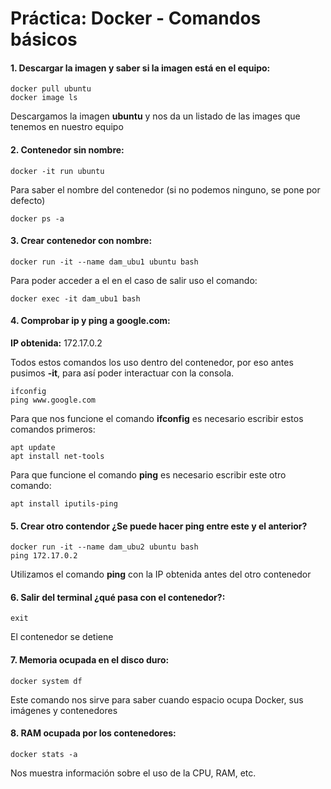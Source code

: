 # Práctica: Docker - Comandos básicos

#### 1. Descargar la imagen y saber si la imagen está en el equipo:
``` 
docker pull ubuntu
docker image ls
 ```
Descargamos la imagen **ubuntu** y nos da un listado de las images que tenemos en nuestro equipo

#### 2. Contenedor sin nombre:
``` 
docker -it run ubuntu
``` 
Para saber el nombre del contenedor (si no podemos ninguno, se pone por defecto) 
``` 
docker ps -a
``` 

#### 3. Crear contenedor con nombre:
``` 
docker run -it --name dam_ubu1 ubuntu bash
``` 
Para poder acceder a el en el caso de salir uso el comando:
```
docker exec -it dam_ubu1 bash
```
#### 4. Comprobar ip y ping a google.com:

 **IP obtenida:** 172.17.0.2

Todos estos comandos los uso dentro del contenedor, por eso antes pusimos **-it**, para así poder interactuar con la consola.
``` 
ifconfig
ping www.google.com
``` 
Para que nos funcione el comando **ifconfig** es necesario escribir estos comandos primeros:
``` 
apt update
apt install net-tools
``` 
Para que funcione el comando **ping** es necesario escribir este otro comando:
```
apt install iputils-ping
```

#### 5. Crear otro contendor ¿Se puede hacer ping entre este y el anterior?
```
docker run -it --name dam_ubu2 ubuntu bash
ping 172.17.0.2
```
Utilizamos el comando **ping** con la IP obtenida antes del otro contenedor

#### 6. Salir del terminal ¿qué pasa con el contenedor?:
``` 
exit
``` 
El contenedor se detiene
#### 7. Memoria ocupada en el disco duro:
```
docker system df
```
Este comando nos sirve para saber cuando espacio ocupa Docker, sus imágenes y contenedores
#### 8. RAM ocupada por los contenedores:
``` 
docker stats -a
```
Nos muestra información sobre el uso de la CPU, RAM, etc.

